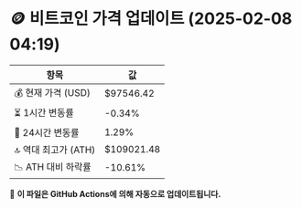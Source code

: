# 🪙 비트코인 가격 업데이트 (2025-02-08 04:19)

| 항목                | 값 |
|--------------------|----------------|
| 💰 현재 가격 (USD) | $97546.42 |
| ⏳ 1시간 변동률    | -0.34% |
| 📆 24시간 변동률   | 1.29% |
| 🔝 역대 최고가 (ATH) | $109021.48 |
| 📉 ATH 대비 하락률 | -10.61% |

🔄 **이 파일은 GitHub Actions에 의해 자동으로 업데이트됩니다.**
